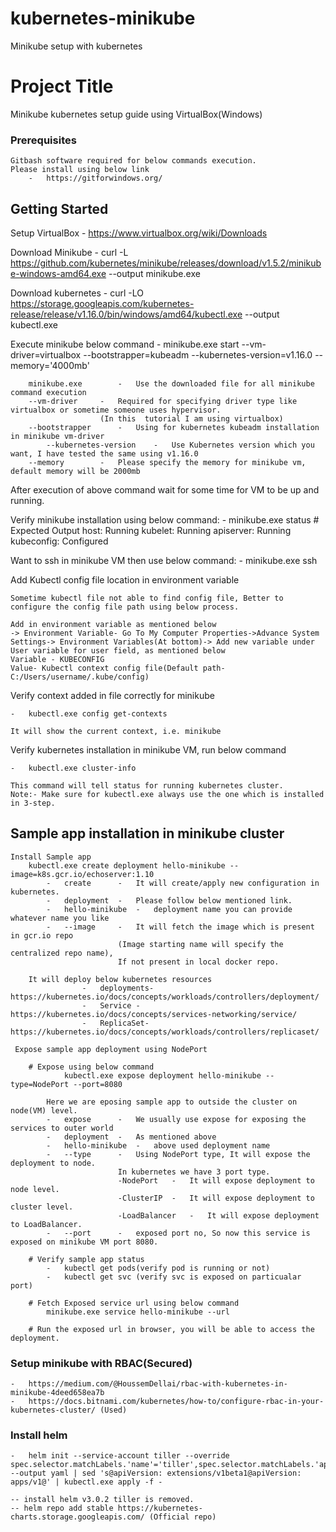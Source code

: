 # kubernetes-minikube
Minikube setup with kubernetes

# Project Title

Minikube kubernetes setup guide using VirtualBox(Windows)

### Prerequisites
	Gitbash software required for below commands execution.
	Please install using below link
		-	https://gitforwindows.org/

## Getting Started

Setup VirtualBox
	-	https://www.virtualbox.org/wiki/Downloads
	
Download Minikube
	-	curl -L https://github.com/kubernetes/minikube/releases/download/v1.5.2/minikube-windows-amd64.exe --output minikube.exe
	
Download kubernetes 
	-	curl -LO https://storage.googleapis.com/kubernetes-release/release/v1.16.0/bin/windows/amd64/kubectl.exe --output kubectl.exe

Execute minikube below command
	-	minikube.exe start --vm-driver=virtualbox --bootstrapper=kubeadm --kubernetes-version=v1.16.0 --memory='4000mb'

		minikube.exe		-	Use the downloaded file for all minikube command execution
		--vm-driver		-	Required for specifying driver type like virtualbox or sometime someone uses hypervisor.
						(In this  tutorial I am using virtualbox)
		--bootstrapper		-	Using for kubernetes kubeadm installation in minikube vm-driver		
	    	--kubernetes-version	-	Use Kubernetes version which you want, I have tested the same using v1.16.0
		--memory		-	Please specify the memory for minikube vm, default memory will be 2000mb

After execution of above command wait for some time for VM to be up and running.

Verify minikube installation using below command:
	-	minikube.exe status
	# Expected Output
		host: Running
		kubelet: Running
		apiserver: Running
		kubeconfig: Configured

Want to ssh in minikube VM then use below command:
	-	minikube.exe ssh
	
Add Kubectl config file location in environment variable
	
	Sometime kubectl file not able to find config file, Better to configure the config file path using below process.
	
 	Add in environment variable as mentioned below
	-> Environment Variable- Go To My Computer Properties->Advance System Settings-> Environment Variables(At bottom)-> Add new variable under User variable for user field, as mentioned below
	Variable - KUBECONFIG
	Value- Kubectl context config file(Default path- C:/Users/username/.kube/config)

Verify context added in file correctly for minikube
	
	- 	kubectl.exe config get-contexts
	
	It will show the current context, i.e. minikube 
	
Verify kubernetes installation in minikube VM, run below command
	
	-	kubectl.exe cluster-info
	
	This command will tell status for running kubernetes cluster.
	Note:- Make sure for kubectl.exe always use the one which is installed in 3-step.

## Sample app installation in minikube cluster

	Install Sample app
		kubectl.exe create deployment hello-minikube --image=k8s.gcr.io/echoserver:1.10
			-	create		-	It will create/apply new configuration in kubernetes.
			-	deployment	-	Please follow below mentioned link.
			-	hello-minikube	-	deployment name you can provide whatever name you like
			-	--image		-	It will fetch the image which is present in gcr.io repo
							(Image starting name will specify the centralized repo name),
							If not present in local docker repo.		
		
		It will deploy below kubernetes resources
					-	deployments- https://kubernetes.io/docs/concepts/workloads/controllers/deployment/
					-	Service	-	https://kubernetes.io/docs/concepts/services-networking/service/
					-	ReplicaSet-	https://kubernetes.io/docs/concepts/workloads/controllers/replicaset/

	 Expose sample app deployment using NodePort
	
		# Expose using below command
				kubectl.exe expose deployment hello-minikube --type=NodePort --port=8080 
		
			Here we are eposing sample app to outside the cluster on node(VM) level.
			-	expose		-	We usually use expose for exposing the services to outer world
			-	deployment	-	As mentioned above
			-	hello-minikube	-	above used deployment name
			-	--type		-	Using NodePort type, It will expose the deployment to node. 
							In kubernetes we have 3 port type.
							-NodePort	-	It will expose deployment to node level.
							-ClusterIP	-	It will expose deployment to cluster level.
							-LoadBalancer	-	It will expose deployment to LoadBalancer.
			-	--port		-	exposed port no, So now this service is exposed on minikube VM port 8080.

		# Verify sample app status
			-	kubectl get pods(verify pod is running or not)
			- 	kubectl get svc (verify svc is exposed on particualar port)
	
		# Fetch Exposed service url using below command	
			minikube.exe service hello-minikube --url

		# Run the exposed url in browser, you will be able to access the deployment.

### Setup minikube with RBAC(Secured)
	-	https://medium.com/@HoussemDellai/rbac-with-kubernetes-in-minikube-4deed658ea7b
	-  	https://docs.bitnami.com/kubernetes/how-to/configure-rbac-in-your-kubernetes-cluster/ (Used)

### Install helm 
	-	helm init --service-account tiller --override spec.selector.matchLabels.'name'='tiller',spec.selector.matchLabels.'app'='helm' --output yaml | sed 's@apiVersion: extensions/v1beta1@apiVersion: apps/v1@' | kubectl.exe apply -f -
	
	-- install helm v3.0.2 tiller is removed.
	-- helm repo add stable https://kubernetes-charts.storage.googleapis.com/ (Official repo)
